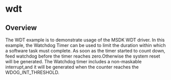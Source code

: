 # wdt

## Overview
The WDT example is to demonstrate usage of the MSDK WDT driver.
In this example, the Watchdog Timer can be used to limit the duration within which a software task must complete.
As soon as the timer started to count down, feed watchdog before the timer reaches zero.Otherwise the system reset will be generated.
The Watchdog timer includes a non-maskable interrupt,and it will be generated when the counter reaches the WDOG_INT_THRESHOLD.